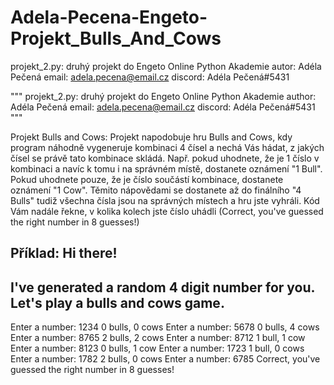 # Adela-Pecena-Engeto-Projekt_Bulls_And_Cows
projekt_2.py: druhý projekt do Engeto Online Python Akademie autor: Adéla Pečená email: adela.pecena@email.cz discord: Adéla Pečená#5431

"""
projekt_2.py: druhý projekt do Engeto Online Python Akademie
author: Adéla Pečená
email: adela.pecena@email.cz
discord: Adéla Pečená#5431
"""

Projekt Bulls and Cows:
Projekt napodobuje hru Bulls and Cows, kdy program náhodně vygeneruje kombinaci 4 čísel a nechá Vás hádat, z jakých čísel se právě tato kombinace skládá. Např. pokud uhodnete, že je 1 číslo v kombinaci a navíc k tomu i na správném místě, dostanete oznámení "1 Bull". Pokud uhodnete pouze, že je číslo součástí kombinace, dostanete oznámení "1 Cow". Těmito nápovědami se dostanete až do finálního "4 Bulls" tudiž všechna čísla jsou na správných místech a hru jste vyhráli. Kód Vám nadále řekne, v kolika kolech jste číslo uhádli (Correct, you've guessed the right number in 8 guesses!)

Příklad:
Hi there!
-----------------------------------------------
I've generated a random 4 digit number for you.
Let's play a bulls and cows game.
-----------------------------------------------
Enter a number: 1234
0 bulls, 0 cows
Enter a number: 5678
0 bulls, 4 cows
Enter a number: 8765
2 bulls, 2 cows
Enter a number: 8712
1 bull, 1 cow
Enter a number: 8123
0 bulls, 1 cow
Enter a number: 1723
1 bull, 0 cows
Enter a number: 1782
2 bulls, 0 cows
Enter a number: 6785
Correct, you've guessed the right number in 8 guesses!
